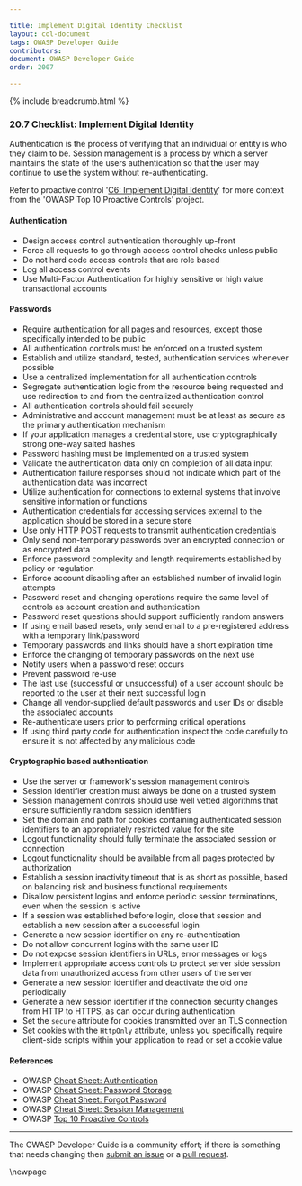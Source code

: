```yaml
---

title: Implement Digital Identity Checklist
layout: col-document
tags: OWASP Developer Guide
contributors:
document: OWASP Developer Guide
order: 2007

---
```


{% include breadcrumb.html %}

### 20.7 Checklist: Implement Digital Identity

Authentication is the process of verifying that an individual or entity is who they claim to be.
Session management is a process by which a server maintains the state of the users authentication
so that the user may continue to use the system without re-authenticating.

Refer to proactive control '[C6: Implement Digital Identity][control6]'
for more context from the 'OWASP Top 10 Proactive Controls' project.

#### Authentication

* Design access control authentication thoroughly up-front
* Force all requests to go through access control checks unless public
* Do not hard code access controls that are role based
* Log all access control events
* Use Multi-Factor Authentication for highly sensitive or high value transactional accounts

#### Passwords

* Require authentication for all pages and resources, except those specifically intended to be public
* All authentication controls must be enforced on a trusted system
* Establish and utilize standard, tested, authentication services whenever possible
* Use a centralized implementation for all authentication controls
* Segregate authentication logic from the resource being requested and
    use redirection to and from the centralized authentication control
* All authentication controls should fail securely
* Administrative and account management must be at least as secure as the primary authentication mechanism
* If your application manages a credential store, use cryptographically strong one-way salted hashes
* Password hashing must be implemented on a trusted system
* Validate the authentication data only on completion of all data input
* Authentication failure responses should not indicate which part of the authentication data was incorrect
* Utilize authentication for connections to external systems that involve sensitive information or functions
* Authentication credentials for accessing services external to the application should be stored in a secure store
* Use only HTTP POST requests to transmit authentication credentials
* Only send non-temporary passwords over an encrypted connection or as encrypted data
* Enforce password complexity and length requirements established by policy or regulation
* Enforce account disabling after an established number of invalid login attempts
* Password reset and changing operations require the same level of controls as account creation and authentication
* Password reset questions should support sufficiently random answers
* If using email based resets, only send email to a pre-registered address with a temporary link/password
* Temporary passwords and links should have a short expiration time
* Enforce the changing of temporary passwords on the next use
* Notify users when a password reset occurs
* Prevent password re-use
* The last use (successful or unsuccessful) of a user account should be reported to the user
    at their next successful login
* Change all vendor-supplied default passwords and user IDs or disable the associated accounts
* Re-authenticate users prior to performing critical operations
* If using third party code for authentication inspect the code carefully
    to ensure it is not affected by any malicious code

#### Cryptographic based authentication

* Use the server or framework's session management controls
* Session identifier creation must always be done on a trusted system
* Session management controls should use well vetted algorithms that ensure sufficiently random session identifiers
* Set the domain and path for cookies containing authenticated session identifiers
    to an appropriately restricted value for the site
* Logout functionality should fully terminate the associated session or connection
* Logout functionality should be available from all pages protected by authorization
* Establish a session inactivity timeout that is as short as possible,
    based on balancing risk and business functional requirements
* Disallow persistent logins and enforce periodic session terminations, even when the session is active
* If a session was established before login, close that session and establish a new session after a successful login
* Generate a new session identifier on any re-authentication
* Do not allow concurrent logins with the same user ID
* Do not expose session identifiers in URLs, error messages or logs
* Implement appropriate access controls to protect server side session data
    from unauthorized access from other users of the server
* Generate a new session identifier and deactivate the old one periodically
* Generate a new session identifier if the connection security changes from HTTP to HTTPS,
    as can occur during authentication
* Set the `secure` attribute for cookies transmitted over an TLS connection
* Set cookies with the `HttpOnly` attribute,
    unless you specifically require client-side scripts within your application to read or set a cookie value

#### References

* OWASP [Cheat Sheet: Authentication][csauth]
* OWASP [Cheat Sheet: Password Storage][cspass]
* OWASP [Cheat Sheet: Forgot Password][csforgot]
* OWASP [Cheat Sheet: Session Management][cssession]
* OWASP [Top 10 Proactive Controls][proactive10]

----

The OWASP Developer Guide is a community effort; if there is something that needs changing
then [submit an issue][issue2006] or a [pull request][pr].

[control6]: https://owasp.org/www-project-proactive-controls/v3/en/c6-digital-identity
[csauth]: https://cheatsheetseries.owasp.org/cheatsheets/Authentication_Cheat_Sheet.html
[cspass]: https://cheatsheetseries.owasp.org/cheatsheets/Password_Storage_Cheat_Sheet.html
[csforgot]: https://cheatsheetseries.owasp.org/cheatsheets/Password_Storage_Cheat_Sheet.html
[cssession]: https://cheatsheetseries.owasp.org/cheatsheets/Session_Management_Cheat_Sheet.html
[issue2006]: https://github.com/OWASP/www-project-developer-guide/issues/new?labels=enhancement&template=request.md&title=Update:%2011-checklist/06-digital-identity
[pr]: https://github.com/OWASP/www-project-developer-guide/pulls
[proactive10]: https://owasp.org/www-project-proactive-controls/

\newpage
